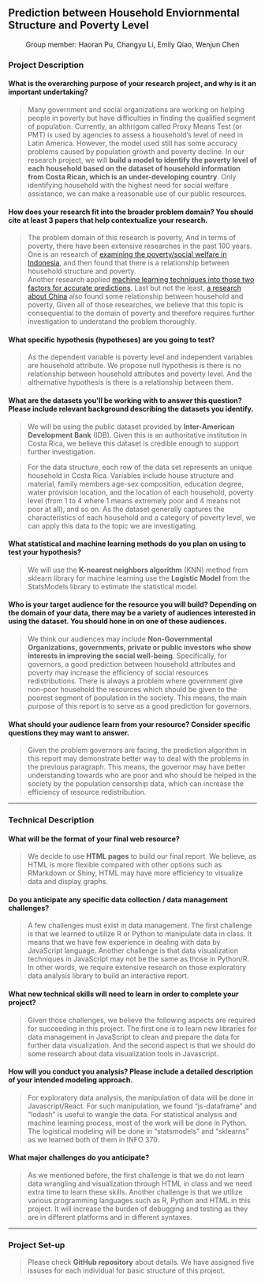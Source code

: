 ## Prediction between Household Enviornmental Structure and Poverty Level
<p align="center">
  Group member: Haoran Pu, Changyu Li, Emily Qiao, Wenjun Chen
</p>

### Project Description

#### What is the overarching purpose of your research project, and why is it an important undertaking?

> Many government and social organizations are working on helping people in poverty but have difficulties in finding the qualified segment of population. Currently, an althrigom called Proxy Means Test (or PMT) is used by agencies to assess a household’s level of need in Latin America. However, the model used still has some accuracy problems caused by population growth and poverty decline. In our research project, we will **build a model to identify the poverty level of each household based on the dataset of household information from Costa Rican, which is an under-developing country**. Only identifying household with the highest need for social welfare assistance, we can make a reasonable use of our public resources.

#### How does your research fit into the broader problem domain? You should cite at least 3 papers that help contextualize your research. 

> The problem domain of this research is poverty, And in terms of poverty, there have been extensive researches in the past 100 years. One is an research of [examining the poverty/social welfare in Indonesia](https://elibrary.worldbank.org/doi/pdf/10.1596/1813-9450-2148), and then found that there is a relationship between household structure and poverty.  
Another research applied [machine learning techniques into those two factors for accurate predictions](https://google.com). Last but not the least, [a research about China](https://www.sciencedirect.com/science/article/pii/S0147596705000673) also found some relationship between household and poverty, Given all of those researches, we believe that this topic is consequential to the domain of poverty and therefore requires further investigation to understand the problem thoroughly. 

#### What specific hypothesis (hypotheses) are you going to test?

> As the dependent variable is poverty level and independent variables are household attribute. We propose null hypothesis is there is no relationship between household attributes and poverty level. And the althernative hypothesis is there is a relationship between them.

#### What are the datasets you'll be working with to answer this question? Please include relevant background describing the datasets you identify.

> We will be using the public dataset provided by **Inter-American Development Bank** (IDB). Given this is an authoritative institution in Costa Rica, we believe this dataset is credible enough to support further investigation.

> For the data structure, each row of the data set represents an unique household in Costa Rica. Variables include house structure and material, family members age-sex composition, education degree, water provision location, and the location of each household, poverty level (from 1 to 4 where 1 means extremely poor and 4 means not poor at all), and so on. As the dataset generally captures the characteristics of each household and a category of poverty level, we can apply this data to the topic we are investigating.

#### What statistical and machine learning methods do you plan on using to test your hypothesis?

> We will use the **K-nearest neighbors algorithm** (KNN) method from sklearn library for machine learning use the **Logistic Model** from the StatsModels library to estimate the statistical model. 

#### Who is your target audience for the resource you will build? Depending on the domain of your data, there may be a variety of audiences interested in using the dataset. You should hone in on one of these audiences.

> We think our audiences may include **Non-Governmental Organizations, governments, private or public investors who show interests in improving the social well-being**. Specifically, for governors, a good prediction between household attributes and poverty may increase the efficiency of social resources redistributions. There is always a problem where government give non-poor household the resources which should be given to the poorest segment of population in the society. This means, the main purpose of this report is to serve as a good prediction for governors. 

#### What should your audience learn from your resource? Consider specific questions they may want to answer.

> Given the problem governors are facing, the prediction algorithm in this report may demonstrate better way to deal with the problems in the previous paragraph. This means, the governor may have better understanding towards who are poor and who should be helped in the society by the population censorship data, which can increase the efficiency of resource redistribution.

-----

### Technical Description

#### What will be the format of your final web resource?

> We decide to use **HTML pages** to build our final report. We believe, as HTML is more flexible compared with other options such as RMarkdown or Shiny, HTML may have more efficiency to visualize data and display graphs.

#### Do you anticipate any specific data collection / data management challenges?

> A few challenges must exist in data management. The first challenge is that we learned to utilize R or Python to manipulate data in class. It means that we have few experience in dealing with data by JavaScript language. Another challenge is that data visualization techniques in JavaScript may not be the same as those in Python/R. In other words, we require extensive research on those exploratory data analysis library to build an interactive report.

#### What new technical skills will need to learn in order to complete your project?

> Given those challenges, we believe the following aspects are required for succeeding in this project. The first one is to learn new libraries for data management in JavaScript to clean and prepare the data for further data visualization. And the second aspect is that we should do some research about data visualization tools in Javascript.

#### How will you conduct you analysis? Please include a detailed description of your intended modeling approach. 

> For exploratory data analysis, the manipulation of data will be done in Javascript/React. For such manipulation, we found “js-dataframe” and “lodash” is useful to wangle the data. For statistical analysis and machine learning process, most of the work will be done in Python. The logistical modeling will be done in “statsmodels” and “sklearns” as we learned both of them in INFO 370.
    
#### What major challenges do you anticipate? 

> As we mentioned before, the first challenge is that we do not learn data wrangling and visualization through HTML in class and we need extra time to learn these skills. Another challenge is that we utilize various programming languages such as R, Python and HTML in this project. It will increase the burden of debugging and testing as they are in different platforms and in different syntaxes.

-----

### Project Set-up
> Please check **GitHub repository** about details. We have assigned five issuses for each individual for basic structure of this project. 